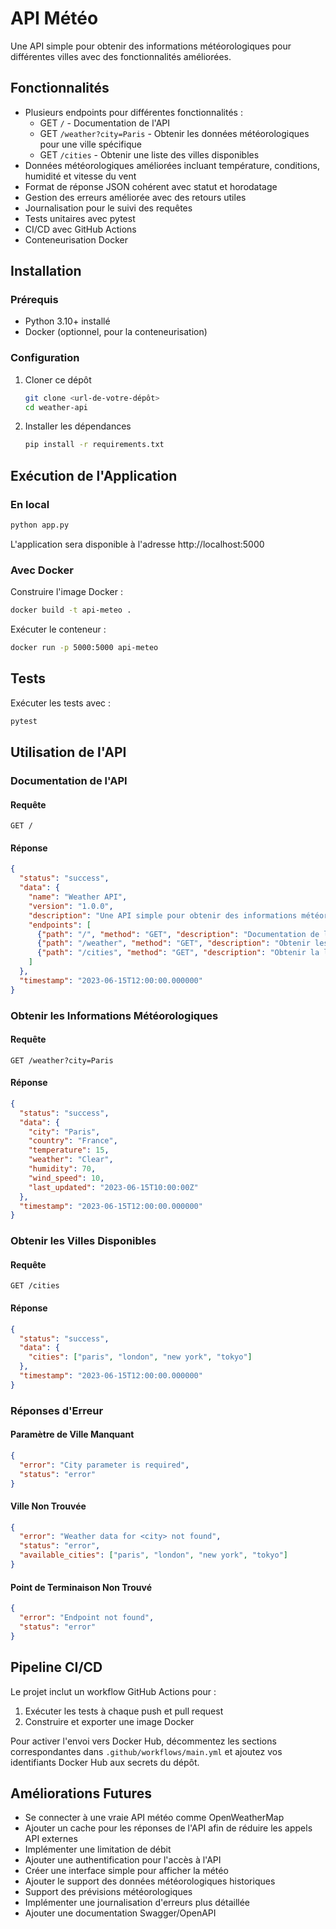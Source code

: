 # API Météo

Une API simple pour obtenir des informations météorologiques pour différentes villes avec des fonctionnalités améliorées.

## Fonctionnalités

- Plusieurs endpoints pour différentes fonctionnalités :
  - GET `/` - Documentation de l'API
  - GET `/weather?city=Paris` - Obtenir les données météorologiques pour une ville spécifique
  - GET `/cities` - Obtenir une liste des villes disponibles
- Données météorologiques améliorées incluant température, conditions, humidité et vitesse du vent
- Format de réponse JSON cohérent avec statut et horodatage
- Gestion des erreurs améliorée avec des retours utiles
- Journalisation pour le suivi des requêtes
- Tests unitaires avec pytest
- CI/CD avec GitHub Actions
- Conteneurisation Docker

## Installation

### Prérequis

- Python 3.10+ installé
- Docker (optionnel, pour la conteneurisation)

### Configuration

1. Cloner ce dépôt
   ```bash
   git clone <url-de-votre-dépôt>
   cd weather-api
   ```

2. Installer les dépendances
   ```bash
   pip install -r requirements.txt
   ```

## Exécution de l'Application

### En local

```bash
python app.py
```

L'application sera disponible à l'adresse http://localhost:5000

### Avec Docker

Construire l'image Docker :
```bash
docker build -t api-meteo .
```

Exécuter le conteneur :
```bash
docker run -p 5000:5000 api-meteo
```

## Tests

Exécuter les tests avec :
```bash
pytest
```

## Utilisation de l'API

### Documentation de l'API

#### Requête
```
GET /
```

#### Réponse
```json
{
  "status": "success",
  "data": {
    "name": "Weather API",
    "version": "1.0.0",
    "description": "Une API simple pour obtenir des informations météorologiques pour différentes villes",
    "endpoints": [
      {"path": "/", "method": "GET", "description": "Documentation de l'API"},
      {"path": "/weather", "method": "GET", "description": "Obtenir les données météo d'une ville", "params": ["city"]},
      {"path": "/cities", "method": "GET", "description": "Obtenir la liste des villes disponibles"}
    ]
  },
  "timestamp": "2023-06-15T12:00:00.000000"
}
```

### Obtenir les Informations Météorologiques

#### Requête
```
GET /weather?city=Paris
```

#### Réponse
```json
{
  "status": "success",
  "data": {
    "city": "Paris",
    "country": "France",
    "temperature": 15,
    "weather": "Clear",
    "humidity": 70,
    "wind_speed": 10,
    "last_updated": "2023-06-15T10:00:00Z"
  },
  "timestamp": "2023-06-15T12:00:00.000000"
}
```

### Obtenir les Villes Disponibles

#### Requête
```
GET /cities
```

#### Réponse
```json
{
  "status": "success",
  "data": {
    "cities": ["paris", "london", "new york", "tokyo"]
  },
  "timestamp": "2023-06-15T12:00:00.000000"
}
```

### Réponses d'Erreur

#### Paramètre de Ville Manquant
```json
{
  "error": "City parameter is required",
  "status": "error"
}
```

#### Ville Non Trouvée
```json
{
  "error": "Weather data for <city> not found",
  "status": "error",
  "available_cities": ["paris", "london", "new york", "tokyo"]
}
```

#### Point de Terminaison Non Trouvé
```json
{
  "error": "Endpoint not found",
  "status": "error"
}
```

## Pipeline CI/CD

Le projet inclut un workflow GitHub Actions pour :
1. Exécuter les tests à chaque push et pull request
2. Construire et exporter une image Docker

Pour activer l'envoi vers Docker Hub, décommentez les sections correspondantes dans `.github/workflows/main.yml` et ajoutez vos identifiants Docker Hub aux secrets du dépôt.

## Améliorations Futures

- Se connecter à une vraie API météo comme OpenWeatherMap
- Ajouter un cache pour les réponses de l'API afin de réduire les appels API externes
- Implémenter une limitation de débit
- Ajouter une authentification pour l'accès à l'API
- Créer une interface simple pour afficher la météo
- Ajouter le support des données météorologiques historiques
- Support des prévisions météorologiques
- Implémenter une journalisation d'erreurs plus détaillée
- Ajouter une documentation Swagger/OpenAPI 